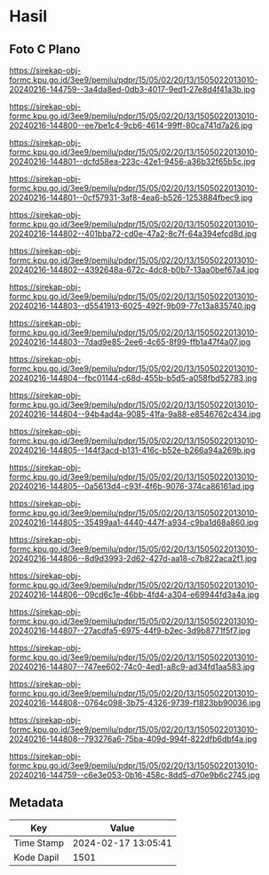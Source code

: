 # Hasil

## Foto C Plano

https://sirekap-obj-formc.kpu.go.id/3ee9/pemilu/pdpr/15/05/02/20/13/1505022013010-20240216-144759--3a4da8ed-0db3-4017-9ed1-27e8d4f41a3b.jpg

https://sirekap-obj-formc.kpu.go.id/3ee9/pemilu/pdpr/15/05/02/20/13/1505022013010-20240216-144800--ee7be1c4-9cb6-4614-99ff-80ca741d7a26.jpg

https://sirekap-obj-formc.kpu.go.id/3ee9/pemilu/pdpr/15/05/02/20/13/1505022013010-20240216-144801--dcfd58ea-223c-42e1-9456-a36b32f65b5c.jpg

https://sirekap-obj-formc.kpu.go.id/3ee9/pemilu/pdpr/15/05/02/20/13/1505022013010-20240216-144801--0cf57931-3af8-4ea6-b526-1253884fbec9.jpg

https://sirekap-obj-formc.kpu.go.id/3ee9/pemilu/pdpr/15/05/02/20/13/1505022013010-20240216-144802--401bba72-cd0e-47a2-8c7f-64a394efcd8d.jpg

https://sirekap-obj-formc.kpu.go.id/3ee9/pemilu/pdpr/15/05/02/20/13/1505022013010-20240216-144802--4392648a-672c-4dc8-b0b7-13aa0bef67a4.jpg

https://sirekap-obj-formc.kpu.go.id/3ee9/pemilu/pdpr/15/05/02/20/13/1505022013010-20240216-144803--d5541913-6025-492f-9b09-77c13a835740.jpg

https://sirekap-obj-formc.kpu.go.id/3ee9/pemilu/pdpr/15/05/02/20/13/1505022013010-20240216-144803--7dad9e85-2ee6-4c65-8f99-ffb1a47f4a07.jpg

https://sirekap-obj-formc.kpu.go.id/3ee9/pemilu/pdpr/15/05/02/20/13/1505022013010-20240216-144804--fbc01144-c68d-455b-b5d5-a058fbd52783.jpg

https://sirekap-obj-formc.kpu.go.id/3ee9/pemilu/pdpr/15/05/02/20/13/1505022013010-20240216-144804--94b4ad4a-9085-41fa-9a88-e8546762c434.jpg

https://sirekap-obj-formc.kpu.go.id/3ee9/pemilu/pdpr/15/05/02/20/13/1505022013010-20240216-144805--144f3acd-b131-416c-b52e-b266a94a269b.jpg

https://sirekap-obj-formc.kpu.go.id/3ee9/pemilu/pdpr/15/05/02/20/13/1505022013010-20240216-144805--0a5613d4-c93f-4f6b-9076-374ca86161ad.jpg

https://sirekap-obj-formc.kpu.go.id/3ee9/pemilu/pdpr/15/05/02/20/13/1505022013010-20240216-144805--35499aa1-4440-447f-a934-c9ba1d68a860.jpg

https://sirekap-obj-formc.kpu.go.id/3ee9/pemilu/pdpr/15/05/02/20/13/1505022013010-20240216-144806--8d9d3993-2d62-427d-aa18-c7b822aca2f1.jpg

https://sirekap-obj-formc.kpu.go.id/3ee9/pemilu/pdpr/15/05/02/20/13/1505022013010-20240216-144806--09cd6c1e-46bb-4fd4-a304-e69944fd3a4a.jpg

https://sirekap-obj-formc.kpu.go.id/3ee9/pemilu/pdpr/15/05/02/20/13/1505022013010-20240216-144807--27acdfa5-6975-44f9-b2ec-3d9b8771f5f7.jpg

https://sirekap-obj-formc.kpu.go.id/3ee9/pemilu/pdpr/15/05/02/20/13/1505022013010-20240216-144807--747ee602-74c0-4ed1-a8c9-ad34fd1aa583.jpg

https://sirekap-obj-formc.kpu.go.id/3ee9/pemilu/pdpr/15/05/02/20/13/1505022013010-20240216-144808--0764c098-3b75-4326-9739-f1823bb90036.jpg

https://sirekap-obj-formc.kpu.go.id/3ee9/pemilu/pdpr/15/05/02/20/13/1505022013010-20240216-144808--793276a6-75ba-409d-994f-822dfb6dbf4a.jpg

https://sirekap-obj-formc.kpu.go.id/3ee9/pemilu/pdpr/15/05/02/20/13/1505022013010-20240216-144759--c6e3e053-0b16-458c-8dd5-d70e9b6c2745.jpg


## Metadata

| Key        | Value               |
| ---------- | ------------------- |
| Time Stamp | 2024-02-17 13:05:41 |
| Kode Dapil | 1501                |




